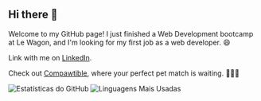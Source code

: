 ## Hi there 👋

Welcome to my GitHub page! I just finished a Web Development bootcamp at Le Wagon, and I'm looking for my first job as a web developer. 😄

Link with me on [LinkedIn](https://www.linkedin.com/in/miguelines/).

Check out [Compawtible](www.compawtible.com), where your perfect pet match is waiting. 🐶🐱🐹

![Estatísticas do GitHub](https://github-readme-stats.vercel.app/api?username=miguelines&show_icons=true&theme=radical)
![Linguagens Mais Usadas](https://github-readme-stats.vercel.app/api/top-langs/?username=miguelines&layout=compact&theme=radical)


<!--
**migueljpi/migueljpi** is a ✨ _special_ ✨ repository because its `README.md` (this file) appears on your GitHub profile.

Here are some ideas to get you started:

- 🔭 I’m currently working on ...
- 🌱 I’m currently learning ...
- 👯 I’m looking to collaborate on ...
- 🤔 I’m looking for help with ...
- 💬 Ask me about ...
- 📫 How to reach me: ...
- 😄 Pronouns: ...
- ⚡ Fun fact: ...
-->
